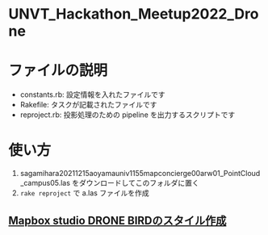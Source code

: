 # UNVT_Hackathon_Meetup2022_Drone

# ファイルの説明
- constants.rb: 設定情報を入れたファイルです
- Rakefile: タスクが記載されたファイルです
- reproject.rb: 投影処理のための pipeline を出力するスクリプトです

# 使い方
1. sagamihara20211215aoyamauniv1155mapconcierge00arw01_PointCloud_campus05.las をダウンロードしてこのフォルダに置く 
2. `rake reproject` で a.las ファイルを作成

## [Mapbox studio DRONE BIRDのスタイル作成](https://api.mapbox.com/styles/v1/ranmatsuyama/ckxfh7mx4gvlp15lug6ioeb41.html?title=copy&access_token=pk.eyJ1IjoicmFubWF0c3V5YW1hIiwiYSI6ImNreGRkenp0bjByZHoyb3B6azE0YW1lb3IifQ.iYGVmEEmfwIKoqnBDK1Bng&zoomwheel=true&fresh=true#5.58/36.816/138.17)

